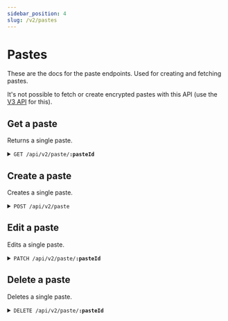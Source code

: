 ```yaml
---
sidebar_position: 4
slug: /v2/pastes
---
```


# Pastes

These are the docs for the paste endpoints. Used for creating and fetching pastes.

It's not possible to fetch or create encrypted pastes with this API (use the [V3 API](../api-docs/pastes.md) for this).

## Get a paste

Returns a single paste.

<details>
    <summary><code>GET /api/v2/paste/<b>:pasteId</b></code></summary>

    To view private pastes you must be logged in as the author of the paste.

    If you are not logged in or not logged in as the author of the paste the returned tags array will be empty.

    The `edits` array will always return an empty list, since the way the edits are handled in V3 is different, and it would be too much work to make it backwards compatible (and editing wasn't used much in V2).

    ##### Required scope

    `paste:read` (if logged in)

    ##### Response

    ```json
    {
        "_id": "jchfytgr",
        "ownerId": "",
        "title": "epik paste",
        "createdAt": 1680780502,
        "expiresIn": "never",
        "deletesAt": 0,
        "stars": 0,
        "isPrivate": false,
        "isPublic": false,
        "tags": [],
        "edits": [],
        "pasties": [
            {
                "_id": "fq1339ar",
                "language": "TypeScript",
                "title": "",
                "code": "..."
            }
        ]
    }
    ```
</details>

## Create a paste

Creates a single paste.

<details>
    <summary><code>POST /api/v2/paste</code></summary>

    If you want the paste to be tied to your account, or create a private/public paste, or want to use tags you need to be logged in.

    ##### Required scope

    `paste` (if logged in)

    ##### Request

    ```json
    {
        "title": "epik paste",
        "expiresIn": "1w",
        "isPrivate": false,
        "isPublic": false,
        "tags": [],
        "pasties": [
            {
                "language": "TypeScript",
                "title": "",
                "code": "epik code" 
            }
        ]
    }
    ```

    ##### Response

    Returns the full paste object, same as getting a paste.
</details>

## Edit a paste

Edits a single paste.

<details>
    <summary><code>PATCH /api/v2/paste/<b>:pasteId</b></code></summary>

    You must be logged in as the owner of the paste.

    To edit an existing pasty, in the pasties array provide the ID of the existing pasty.

    If you don't provide a pasty ID that exists in the original paste, it will be deleted.

    If you provide a pasty without an ID, it will be created as a new one.

    ##### Required scope

    `paste` (if logged in)

    ##### Request

    ```json
    {
        "title": "epik paste",
        "pasties": [
            {
                "_id": "hgbugyshb",
                "language": "TypeScript",
                "title": "",
                "code": "epik code" 
            }
        ]
    }
    ```

    ##### Respone

    Returns the full paste object, same as getting a paste.
</details>

## Delete a paste

Deletes a single paste.

<details>
    <summary><code>DELETE /api/v2/paste/<b>:pasteId</b></code></summary>

    You can only deletes your own pastes, so you must be logged in. This action is irreversible.

    ##### Required scope

    `paste` (if logged in)
</details>